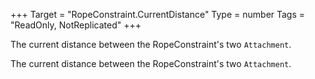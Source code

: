 +++
Target = "RopeConstraint.CurrentDistance"
Type = number
Tags = "ReadOnly, NotReplicated"
+++

The current distance between the RopeConstraint's two `Attachment`.	The current distance between the RopeConstraint's two `Attachment`.